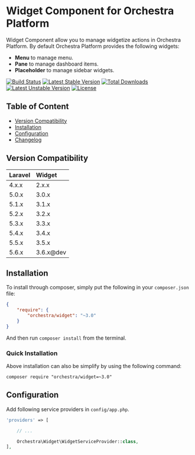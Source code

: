 Widget Component for Orchestra Platform
==============

Widget Component allow you to manage widgetize actions in Orchestra Platform. By default Orchestra Platform provides the following widgets:

* **Menu** to manage menu.
* **Pane** to manage dashboard items.
* **Placeholder** to manage sidebar widgets.

[![Build Status](https://travis-ci.org/orchestral/widget.svg?branch=master)](https://travis-ci.org/orchestral/widget)
[![Latest Stable Version](https://poser.pugx.org/orchestra/widget/version)](https://packagist.org/packages/orchestra/widget)
[![Total Downloads](https://poser.pugx.org/orchestra/widget/downloads)](https://packagist.org/packages/orchestra/widget)
[![Latest Unstable Version](https://poser.pugx.org/orchestra/widget/v/unstable)](//packagist.org/packages/orchestra/widget)
[![License](https://poser.pugx.org/orchestra/widget/license)](https://packagist.org/packages/orchestra/widget)

## Table of Content

* [Version Compatibility](#version-compatibility)
* [Installation](#installation)
* [Configuration](#configuration)
* [Changelog](https://github.com/orchestral/widget/releases)

## Version Compatibility

Laravel    | Widget
:----------|:----------
 4.x.x     | 2.x.x
 5.0.x     | 3.0.x
 5.1.x     | 3.1.x
 5.2.x     | 3.2.x
 5.3.x     | 3.3.x
 5.4.x     | 3.4.x
 5.5.x     | 3.5.x
 5.6.x     | 3.6.x@dev

## Installation

To install through composer, simply put the following in your `composer.json` file:

```json
{
    "require": {
        "orchestra/widget": "~3.0"
    }
}
```

And then run `composer install` from the terminal.

### Quick Installation

Above installation can also be simplify by using the following command:

    composer require "orchestra/widget=~3.0"

## Configuration

Add following service providers in `config/app.php`.

```php
'providers' => [

    // ...

    Orchestra\Widget\WidgetServiceProvider::class,
],
```

